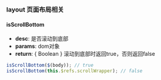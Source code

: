 ### layout 页面布局相关

#### isScrollBottom
- **desc**: 是否滚动到底部
- **params**: dom对象
- **return**: { Boolean } 滚动到底部时返回true，否则返回false

```javascript
isScrollBottom($(body)); // true
isScrollBottom(this.$refs.scrollWrapper); // false
````
